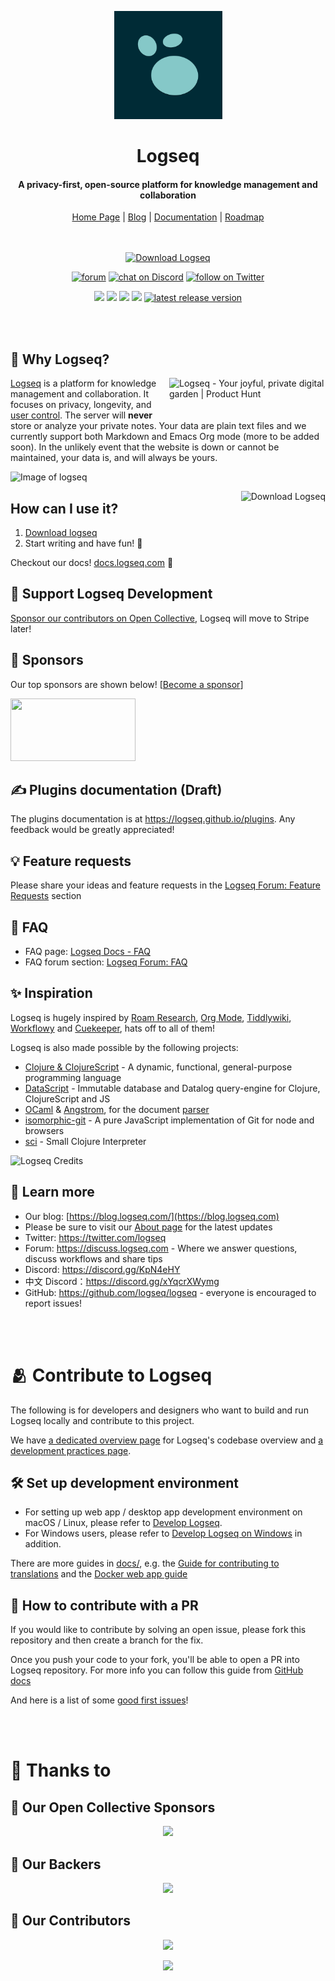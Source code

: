 <!-- logo -->
<p align="center">
    <a href="https://logseq.com" alt="Logseq Website">
    <img src="https://raw.githubusercontent.com/logseq/logseq/master/resources/icon.png?sanitize=true" height="173"/></a>
</p>

<h1 align="center"> Logseq </h1>

<h4 align="center">
    A privacy-first, open-source platform for knowledge management and collaboration
</h4>


<div align="center">
    <a href="https://logseq.com">Home Page</a> |
    <a href="https://blog.logseq.com/">Blog</a> |
    <a href="https://docs.logseq.com/">Documentation</a> | 
    <a href="https://trello.com/b/8txSM12G/roadmap">Roadmap</a>
</div>
<br></br>

<p align="center">
    <a href="https://github.com/logseq/logseq/releases/latest/">
        <img src="https://img.shields.io/badge/Download_Logseq-100000?style=for-the-badge&logo=flatpak&logoColor=white&labelColor=002b36&color=85c8c8"
            alt="Download Logseq"/></a>
</p>

<!-- social badges -->
<p align="center">
    <a href="https://discuss.logseq.com">
        <img src="https://img.shields.io/badge/forum-Logseq-blue.svg?&color=%2385c8c8&logo=discourse&logoColor=%2385c8c8&style=for-the-badge"
            alt="forum"></a>
    <a href="https://discord.gg/KpN4eHY">
        <img src="https://img.shields.io/discord/725182569297215569?color=%2385c8c8&label=Discord&logo=discord&logoColor=%2385c8c8&style=for-the-badge"
            alt="chat on Discord"></a>
    <a href="https://twitter.com/intent/follow?screen_name=logseq">
        <img src="https://img.shields.io/twitter/follow/logseq?color=%2385c8c8&label=%40logseq&logo=twitter&logoColor=%2385c8c8&style=for-the-badge"
            alt="follow on Twitter"></a>
</p>

<!-- dev badges -->
<p align="center">
    <a href="https://github.com/logseq/logseq/graphs/contributors" alt="Contributors">
        <img src="https://img.shields.io/github/contributors/logseq/logseq?color=%2385c8c8&style=for-the-badge"/></a>
    <a href="#🫶-support-logseq-development" alt="Backers on Open Collective">
        <img src="https://img.shields.io/opencollective/backers/logseq?color=%2385c8c8&style=for-the-badge"/></a>
    <a href="#💎-sponsors" alt="Sponsors on Open Collective">
        <img src="https://img.shields.io/opencollective/sponsors/logseq?color=%2385c8c8&style=for-the-badge"/></a>
    <a href="https://github.com/logseq/logseq/blob/master/LICENSE.md" alt="Activity">
        <img src="https://img.shields.io/github/license/logseq/logseq?color=%2385c8c8&style=for-the-badge"/></a>
    <a href="https://github.com/logseq/logseq/releases">
        <img src="https://img.shields.io/github/v/release/logseq/logseq?color=%2385c8c8&style=for-the-badge"
            alt="latest release version"></a>
</p>

<br></br>

## 🤔 Why Logseq?
<a href="https://www.producthunt.com/posts/logseq?utm_source=badge-review&utm_medium=badge&utm_souce=badge-logseq#discussion-body"
    target="_blank"><img
        src="https://api.producthunt.com/widgets/embed-image/v1/review.svg?post_id=298158&theme=dark"
        align="right"
        alt="Logseq - Your joyful, private digital garden | Product Hunt" style="width: 250px; height: 54px;"
        width="250" height="54"/></a>

[Logseq](https://logseq.com) is a platform for knowledge management and collaboration. It focuses on privacy, longevity,
and [user control](https://www.gnu.org/philosophy/free-sw.en.html).
The server will **never** store or analyze your private notes. Your data are plain text files and we currently support both
Markdown and Emacs Org mode (more to be added soon). In the unlikely event that the website is down or cannot be maintained, your data is, and will always be yours.

![Image of logseq](https://cdn.logseq.com/%2F8b9a461d-437e-4ca5-a2da-18b51077b5142020_07_25_Screenshot%202020-07-25%2013-29-49%20%2B0800.png?Expires=4749255017&Signature=Qbx6jkgAytqm6nLxVXQQW1igfcf~umV1OcG6jXUt09TOVhgXyA2Z5jHJ3AGJASNcphs31pZf4CjFQ5mRCyVKw6N8wb8Nn-MxuTJl0iI8o-jLIAIs9q1v-2cusCvuFfXH7bq6ir8Lpf0KYAprzuZ00FENin3dn6RBW35ENQwUioEr5Ghl7YOCr8bKew3jPV~OyL67MttT3wJig1j3IC8lxDDT8Ov5IMG2GWcHERSy00F3mp3tJtzGE17-OUILdeuTFz6d-NDFAmzB8BebiurYz0Bxa4tkcdLUpD5ToFHU08jKzZExoEUY8tvaZ1-t7djmo3d~BAXDtlEhC2L1YC2aVQ__&Key-Pair-Id=APKAJE5CCD6X7MP6PTEA)


<a href="https://github.com/logseq/logseq/releases/latest/">
        <img src="https://img.shields.io/badge/Download_Logseq-100000?style=for-the-badge&logo=flatpak&logoColor=white&labelColor=002b36&color=85c8c8"
            align="right"
            alt="Download Logseq"/></a>

## How can I use it?
1. [Download logseq](https://github.com/logseq/logseq/releases/latest)
2. Start writing and have fun! 🎉

Checkout our docs! [docs.logseq.com](https://docs.logseq.com/#/page/Contents) 👀


## 🫶 Support Logseq Development
[Sponsor our contributors on Open Collective](https://opencollective.com/logseq), Logseq will move to Stripe later!


## 💎 Sponsors
Our top sponsors are shown below! [[Become a sponsor](https://opencollective.com/logseq#sponsor)]

<a href="https://www.deta.sh/" target="_blank"><img width=200 height=100
        src="https://uploads-ssl.webflow.com/5eb96efa78dc680fc15be3be/5ebd24f6cbf6e9ebd674656e_Logo.svg"/></a>


## ✍️ Plugins documentation (Draft)
The plugins documentation is at <https://logseq.github.io/plugins>. Any feedback would be greatly appreciated!

## 💡 Feature requests

Please share your ideas and feature requests in the [Logseq Forum: Feature
Requests](https://discuss.logseq.com/new-topic?category=feature-requests) section

## 🧠 FAQ

- FAQ page: [Logseq Docs - FAQ](https://docs.logseq.com/#/page/faq)
- FAQ forum section: [Logseq Forum: FAQ](https://discuss.logseq.com/c/faq/6)

## ✨ Inspiration

Logseq is hugely inspired by [Roam Research](https://roamresearch.com/), [Org Mode](https://orgmode.org/),
[Tiddlywiki](https://tiddlywiki.com/), [Workflowy](https://workflowy.com/) and
[Cuekeeper](https://github.com/talex5/cuekeeper), hats off to all of them!

Logseq is also made possible by the following projects:

- [Clojure & ClojureScript](https://clojure.org/) - A dynamic, functional, general-purpose programming language
- [DataScript](https://github.com/tonsky/datascript) - Immutable database and Datalog query-engine for Clojure,
ClojureScript and JS
- [OCaml](https://ocaml.org/) & [Angstrom](https://github.com/inhabitedtype/angstrom), for the document
[parser](https://github.com/mldoc/mldoc)
- [isomorphic-git](https://isomorphic-git.org/) - A pure JavaScript implementation of Git for node and browsers
- [sci](https://github.com/borkdude/sci) - Small Clojure Interpreter

![Logseq Credits](https://asset.logseq.com/static/img/credits.png)

## 🧠 Learn more

- Our blog: [https://blog.logseq.com/](https://blog.logseq.com)
- Please be sure to visit our [About page](https://blog.logseq.com/about) for the latest updates
- Twitter: <https://twitter.com/logseq>
- Forum: <https://discuss.logseq.com> - Where we answer questions, discuss workflows and share tips
- Discord: <https://discord.gg/KpN4eHY>
- 中文 Discord：<https://discord.gg/xYqcrXWymg>
- GitHub: <https://github.com/logseq/logseq> - everyone is encouraged to report issues!

<br></br>

# 🫂 Contribute to Logseq
The following is for developers and designers who want to build and run Logseq locally and
contribute to this project.

We have [a dedicated overview
page](https://github.com/logseq/logseq/blob/master/CODEBASE_OVERVIEW.md) for Logseq's codebase
overview and [a development practices page](docs/dev-practices.md).

## 🛠️ Set up development environment
- For setting up web app / desktop app development environment on macOS / Linux, please refer to
[Develop Logseq](docs/develop-logseq.md).
- For Windows users, please refer to [Develop Logseq on
Windows](docs/develop-logseq-on-windows.md) in addition.

There are more guides in [docs/](docs/), e.g. the [Guide for contributing to
translations](docs/contributing-to-translations.md) and the [Docker web app
guide](docs/docker-web-app-guide.md)

## 🌟 How to contribute with a PR
If you would like to contribute by solving an open issue, please fork this repository and then
create a branch for the fix.

Once you push your code to your fork, you'll be able to open a PR into Logseq repository. For
more info you can follow this guide from [GitHub docs](https://docs.github.com/en/pull-requests/collaborating-with-pull-requests/proposing-changes-to-your-work-with-pull-requests/creating-a-pull-request-from-a-fork)

And here is a list of some [good first issues](https://github.com/logseq/logseq/issues?q=is%3Aopen+is%3Aissue+label%3A%22good+first+issue%22)!

<br></br>

# 🙏 Thanks to
## 💎 Our Open Collective Sponsors
<p align="center">
    <a href="https://opencollective.com/logseq" alt="Backers on Open Collective">
        <img src="https://opencollective.com/logseq/tiers/sponsors.svg?avatarHeight=42&width=600"/></a>
</p>

## 🫶 Our Backers
<p align="center">
    <a href="https://opencollective.com/logseq" alt="Backers on Open Collective">
        <img src="https://opencollective.com/logseq/tiers/backers.svg?avatarHeight=38&width=600"/></a>
</p>

## 🌟 Our Contributors
<p align="center">
    <a href="https://github.com/logseq/logseq/graphs/contributors">
        <img src="https://contrib.rocks/image?repo=logseq/logseq&max=300&columns=14" width="600"/></a>
</p>

<p align="center">
    <a href="https://jetbrains.com" alt="JetBrains">
        <img src="docs/assets/jetbrains.svg"/></a>
</p>